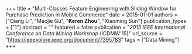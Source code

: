 +++
title = "Multi-Classes Feature Engineering with Sliding Window for Purchase Prediction in Mobile Commerce"
date = 2015-01-01
authors = ["Qiang Li", "Maojie Gu", "**Keren Zhou**", "Xiaoming Sun"]
publication_types = ["1"]
abstract = ""
featured = false
publication = "*2015 IEEE International Conference on Data Mining Workshop* (ICDMW'15)"
url_source = "https://ieeexplore.ieee.org/document/7395783"
tags = ["Data Mining"]
+++

